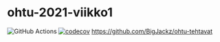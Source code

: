 # ohtu-2021-viikko1

![GitHub Actions](https://github.com/BigJackz/ohtu-2021-viikko1/workflows/CI/badge.svg)
[![codecov](https://codecov.io/gh/BigJackz/ohtu-2021-viikko1/branch/main/graph/badge.svg?token=BJCVS6D970)](https://codecov.io/gh/BigJackz/ohtu-2021-viikko1)
https://github.com/BigJackz/ohtu-tehtavat
